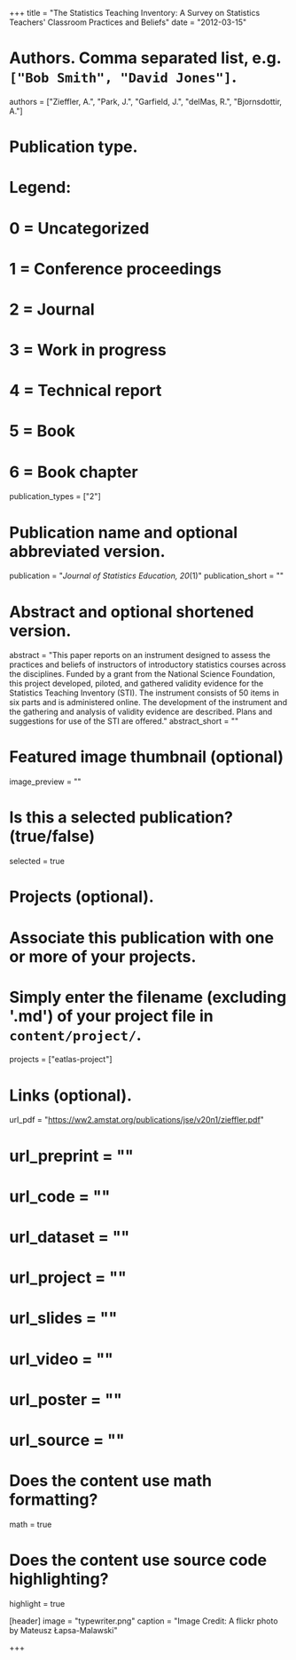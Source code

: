 +++
title = "The Statistics Teaching Inventory: A Survey on Statistics Teachers' Classroom Practices and Beliefs"
date = "2012-03-15"

# Authors. Comma separated list, e.g. `["Bob Smith", "David Jones"]`.
authors = ["Zieffler, A.", "Park, J.", "Garfield, J.", "delMas, R.", "Bjornsdottir, A."]

# Publication type.
# Legend:
# 0 = Uncategorized
# 1 = Conference proceedings
# 2 = Journal
# 3 = Work in progress
# 4 = Technical report
# 5 = Book
# 6 = Book chapter
publication_types = ["2"]

# Publication name and optional abbreviated version.
publication = "*Journal of Statistics Education, 20*(1)"
publication_short = ""

# Abstract and optional shortened version.
abstract = "This paper reports on an instrument designed to assess the practices and beliefs of instructors of introductory statistics courses across the disciplines. Funded by a grant from the National Science Foundation, this project developed, piloted, and gathered validity evidence for the Statistics Teaching Inventory (STI). The instrument consists of 50 items in six parts and is administered online. The development of the instrument and the gathering and analysis of validity evidence are described. Plans and suggestions for use of the STI are offered."
abstract_short = ""

# Featured image thumbnail (optional)
image_preview = ""

# Is this a selected publication? (true/false)
selected = true

# Projects (optional).
#   Associate this publication with one or more of your projects.
#   Simply enter the filename (excluding '.md') of your project file in `content/project/`.
projects = ["eatlas-project"]

# Links (optional).
url_pdf = "https://ww2.amstat.org/publications/jse/v20n1/zieffler.pdf"
# url_preprint = ""
# url_code = ""
# url_dataset = ""
# url_project = ""
# url_slides = ""
# url_video = ""
# url_poster = ""
# url_source = ""

# Does the content use math formatting?
math = true

# Does the content use source code highlighting?
highlight = true

[header]
image = "typewriter.png"
caption = "Image Credit: A flickr photo by Mateusz Łapsa-Malawski"

+++

